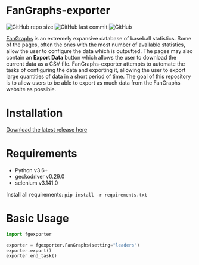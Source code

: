 <h1>FanGraphs-exporter</h1>

![GitHub repo size](https://img.shields.io/github/repo-size/JLpython-py/FanGraphs-exporter)
![GitHub last commit](https://img.shields.io/github/last-commit/JLpython-py/FanGraphs-exporter)
![GitHub](https://img.shields.io/github/license/JLpython-py/FanGraphs-exporter)

[FanGraphs](https://fangraphs.com) is an extremely expansive database of baseball statistics. Some of the pages, often the ones with the most number of available statistics, allow the user to configure the data which is outputted. The pages may also contain an **Export Data** button which allows the user to download the current data as a CSV file. FanGraphs-exporter attempts to automate the tasks of configuring the data and exporting it, allowing the user to export large quantities of data in a short period of time. The goal of this repository is to allow users to be able to export as much data from the FanGraphs website as possible.

<h1>Installation</h1>

[Download the latest release here](https://github.com/JLpython-py/FanGraphs-exporter/releases)

<h1>Requirements</h1>

- Python v3.6+
- geckodriver v0.29.0
- selenium v3.141.0

Install all requirements: `pip install -r requirements.txt`

<h1>Basic Usage</h1>

```python
import fgexporter

exporter = fgexporter.FanGraphs(setting="leaders")
exporter.export()
exporter.end_task()
```
